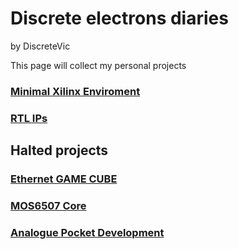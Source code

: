 # Discrete electrons diaries
<link rel="stylesheet" type="text/css" href="/css/style.css">

by DiscreteVic

This page will collect my personal projects

### [Minimal Xilinx Enviroment](/Minimal_Xilinx_Env/)

### [RTL IPs](/RTL_IPs/)


## Halted projects

### [Ethernet GAME CUBE](/Ethernet_Game_Cube/)

### [MOS6507 Core](/MOS6507_core/)

### [Analogue Pocket Development](/Analogue_Pocket_Development/)


